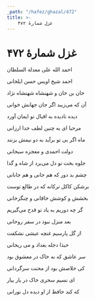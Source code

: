 ```yaml
---
_path: "/hafez/ghazal/472"
title: >-
    غزل شمارهٔ ۴۷۲
---
```

# غزل شمارهٔ ۴۷۲

<div class="b" id="bn1"><div class="m1"><p>احمد الله علی معدلة السلطان</p></div>
<div class="m2"><p>احمد شیخ اویس حسن ایلخانی</p></div></div>
<div class="b" id="bn2"><div class="m1"><p>خان بن خان و شهنشاه شهنشاه نژاد</p></div>
<div class="m2"><p>آن که می‌زیبد اگر جان جهانش خوانی</p></div></div>
<div class="b" id="bn3"><div class="m1"><p>دیده نادیده به اقبال تو ایمان آورد</p></div>
<div class="m2"><p>مرحبا ای به چنین لطف خدا ارزانی</p></div></div>
<div class="b" id="bn4"><div class="m1"><p>ماه اگر بی تو برآید به دو نیمش بزنند</p></div>
<div class="m2"><p>دولت احمدی و معجزه سبحانی</p></div></div>
<div class="b" id="bn5"><div class="m1"><p>جلوه بخت تو دل می‌برد از شاه و گدا</p></div>
<div class="m2"><p>چشم بد دور که هم جانی و هم جانانی</p></div></div>
<div class="b" id="bn6"><div class="m1"><p>برشکن کاکل ترکانه که در طالع توست</p></div>
<div class="m2"><p>بخشش و کوشش خاقانی و چنگزخانی</p></div></div>
<div class="b" id="bn7"><div class="m1"><p>گر چه دوریم به یاد تو قدح می‌گیریم</p></div>
<div class="m2"><p>بعد منزل نبود در سفر روحانی</p></div></div>
<div class="b" id="bn8"><div class="m1"><p>از گل پارسیم غنچه عیشی نشکفت</p></div>
<div class="m2"><p>حبذا دجله بغداد و می ریحانی</p></div></div>
<div class="b" id="bn9"><div class="m1"><p>سر عاشق که نه خاک در معشوق بود</p></div>
<div class="m2"><p>کی خلاصش بود از محنت سرگردانی</p></div></div>
<div class="b" id="bn10"><div class="m1"><p>ای نسیم سحری خاک در یار بیار</p></div>
<div class="m2"><p>که کند حافظ از او دیده دل نورانی</p></div></div>
